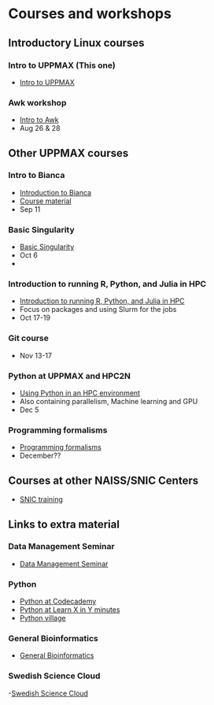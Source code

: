 # Courses and workshops


##    Introductory Linux courses
### Intro to UPPMAX (This one)
- [Intro to UPPMAX](https://www.uppmax.uu.se/support/courses-and-workshops/introductory-course-summer-2023/)

### Awk workshop
- [Intro to Awk](https://www.uppmax.uu.se/support/courses-and-workshops/awk-workshop/)
- Aug 26 & 28 

##    Other UPPMAX courses
### Intro to Bianca
- [Introduction to Bianca](https://www.uppmax.uu.se/support/courses-and-workshops/bianca-workshop-2023/)
- [Course material](https://uppmax.github.io/bianca_workshop/)
- Sep 11

###  Basic Singularity
- [Basic Singularity](https://www.uppmax.uu.se/support/courses-and-workshops/singularity-workshop-announcement/)
- Oct 6
- 
### Introduction to running R, Python, and Julia in HPC
- [Introduction to running R, Python, and Julia in HPC](https://www.uppmax.uu.se/support/courses-and-workshops/r-python-julia)
- Focus on packages and using Slurm for the jobs
- Oct 17-19 

### Git course
- Nov 13-17

### Python at UPPMAX and HPC2N
- [Using Python in an HPC environment](https://uppmax.github.io/HPC-python/index.html)
- Also containing parallelism, Machine learning and GPU
- Dec 5

### Programming formalisms
- [Programming formalisms](https://www.uppmax.uu.se/support/courses-and-workshops/programming-formalisms/)
- December??

## Courses at other NAISS/SNIC Centers
- [SNIC training](http://snicdocs.nsc.liu.se/wiki/Training)


##    Links to extra material
###        Data Management Seminar
- [Data Management Seminar](https://www.uppmax.uu.se/support/courses-and-workshops/#tocjump_046728919125111124_0)

###        Python
- [Python at Codecademy](https://www.codecademy.com/)
- [Python at Learn X in Y minutes](https://learnxinyminutes.com/docs/python/)
- [Python village](https://rosalind.info/problems/list-view/?location=python-village)
###        General Bioinformatics
- [General Bioinformatics](https://rosalind.info/problems/list-view/)
###        Swedish Science Cloud
-[Swedish Science Cloud](https://github.com/SNICScienceCloud/technical-training)


